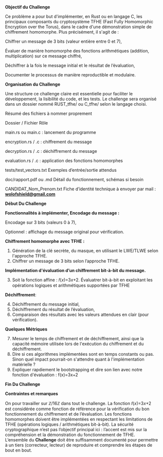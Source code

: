 **Objectif du Challenge**
 
Ce problème a pour but d'implémenter, en Rust ou en langage C, les principaux composants du cryptosystème TFHE (Fast Fully Homomorphic Encryption over the Torus), dans le cadre d'une démonstration simple de chiffrement homomorphe. Plus précisément, il s'agit de :

Chiffrer un message de 3 bits (valeur entière entre 0 et 7),

Évaluer de manière homomorphe des fonctions arithmétiques (addition, multiplication) sur ce message chiffré,

Déchiffrer à la fois le message initial et le résultat de l’évaluation,

Documenter le processus de manière reproductible et modulaire.

**Organisation du Challenge**

Une structure ce challenge claire est essentielle pour faciliter le développement, la lisibilité du code, et les tests. Le challenge sera organisé dans un dossier nommé RUST_tfhe/ ou C_tfhe/ selon le langage choisi.

Résumé des fichiers à nommer proprement

Dossier / Fichier	Rôle

main.rs ou main.c : lancement du programme

encryption.rs / .c : chiffrement du message

decryption.rs / .c	: déchiffrement du message

evaluation.rs / .c	: application des fonctions homomorphes

tests/test_vectors.txt	Exemples d’entrée/sortie attendus

doc/rapport.pdf ou .md	Détail du fonctionnement, schémas si besoin

CANDIDAT_Nom_Prenom.txt	Fiche d’identité technique à envoyer par mail : **wolofshield@gmail.com**

**Début Du Challenge**

**Fonctionnalités à implémenter, Encodage du message :**

Encodage sur 3 bits (valeurs 0 à 7),

Optionnel : affichage du message original pour vérification.

**Chiffrement homomorphe avec TFHE :**

1. Génération de la clé secrète, du masque, en utilisant le LWE/TLWE selon l'approche TFHE.
2. Chiffrer un message de 3 bits selon l’approche TFHE.

**Implémentation d'évaluation d’un chiffrement bit-à-bit du message.**

3. Soit la fonction affine : 𝑓(𝑥)=3𝑥+2. Évaluatrer bit-à-bit en exploitant les opérations logiques et arithmétiques supportées par TFHE

**Déchiffrement**:

4. Déchiffrement du message initial,
5. Déchiffrement du résultat de l’évaluation,
6. Comparaison des résultats avec les valeurs attendues en clair (pour vérification).

**Quelques Métriques**

7. Mesurer le temps de chiffrement et de déchiffrement, ainsi que la capacité mémoire utilisée lors de l'exécution du chiffrement et du déchiffrement.
8. Dire si ces algorithmes implémentées sont en temps constants ou pas. Sinon quel impact pourrait-on s'attendre quant à l'implémentation matérielle ?
9. Expliquer rapdiement le bootstrapping et dire son lien avec notre fonction d'évaluation : f(x)=3x+2


**Fin Du Challenge**


**Contraintes et remarques**

On pour travailler sur ℤ/16ℤ dans tout le challenge. La fonction 𝑓(𝑥)=3𝑥+2 est considérée comme fonction de référence pour la vérification du bon fonctionnement du chiffrement et de l’évaluation. Les fonctions homomorphes doivent être implémentées en respectant les limitations de TFHE (opérations logiques / arithmétiques bit-à-bit). La sécurité cryptographique n’est pas l’objectif principal ici : l’accent est mis sur la compréhension et la démonstration du fonctionnement de TFHE. 
L’ensemble du **Challenge** doit être suffisamment documenté pour permettre à un tiers (correcteur, lecteur) de reproduire et comprendre les étapes de bout en bout.

